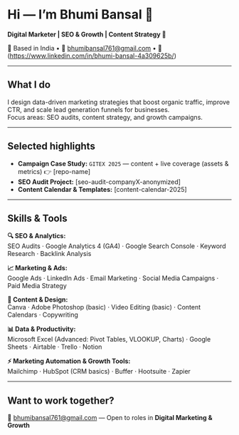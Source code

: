 # Hi — I’m Bhumi Bansal 👋
**Digital Marketer | SEO & Growth | Content Strategy 🚀**

📍 Based in India • 📧 bhumibansal761@gmail.com • 🔗 (https://www.linkedin.com/in/bhumi-bansal-4a309625b/)

---

## What I do
I design data-driven marketing strategies that boost organic traffic, improve CTR, and scale lead generation funnels for businesses.  
Focus areas: SEO audits, content strategy, and growth campaigns.  

---

## Selected highlights
- **Campaign Case Study:** `GITEX 2025` — content + live coverage (assets & metrics) 👉 [repo-name]  
- **SEO Audit Project:** [seo-audit-companyX-anonymized]  
- **Content Calendar & Templates:** [content-calendar-2025]  

---

## Skills & Tools
**🔍 SEO & Analytics:**  
SEO Audits · Google Analytics 4 (GA4) · Google Search Console · Keyword Research · Backlink Analysis  

**📈 Marketing & Ads:**  
Google Ads · LinkedIn Ads · Email Marketing · Social Media Campaigns · Paid Media Strategy  

**🎨 Content & Design:**  
Canva · Adobe Photoshop (basic) · Video Editing (basic) · Content Calendars · Copywriting  

**📊 Data & Productivity:**  
Microsoft Excel (Advanced: Pivot Tables, VLOOKUP, Charts) · Google Sheets · Airtable · Trello · Notion  

**⚡ Marketing Automation & Growth Tools:**  
Mailchimp · HubSpot (CRM basics) · Buffer · Hootsuite · Zapier

---

## Want to work together?
📩 bhumibansal761@gmail.com — Open to roles in **Digital Marketing & Growth**
